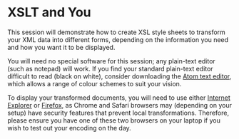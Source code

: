 # XSLT and You

This session will demonstrate how to create XSL style sheets to transform your XML data into different forms, depending on the information you need and how you want it to be displayed.

You will need no special software for this session; any plain-text editor (such as notepad) will work. If you find your standard plain-text editor difficult to read (black on white), consider downloading the [Atom text editor](https://atom.io/), which allows a range of colour schemes to suit your vision.

To display your transformed documents, you will need to use either [Internet Explorer](http://windows.microsoft.com/en-GB/internet-explorer/download-ie) or [Firefox](https://www.mozilla.org/en-US/firefox/new/), as Chrome and Safari browsers may (depending on your setup) have security features that prevent local transformations. Therefore, please ensure you have one of these two browsers on your laptop if you wish to test out your encoding on the day.
